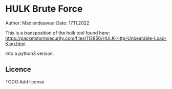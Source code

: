 # HULK Brute Force

Author: Max endeavour
Date: 17.11.2022

This is a transposition of the hulk tool found here:
https://packetstormsecurity.com/files/112856/HULK-Http-Unbearable-Load-King.html

Into a python3 version.

## Licence
TODO Add license